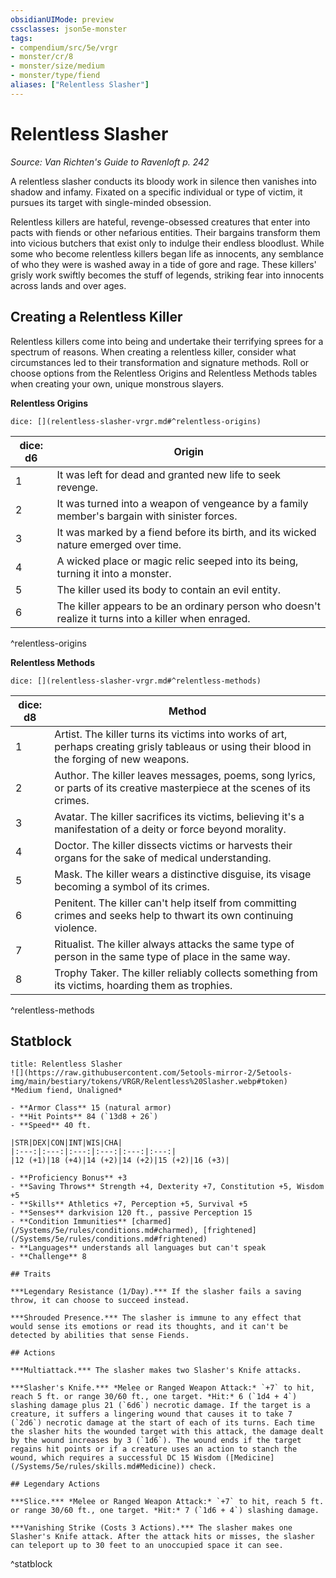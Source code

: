 ```yaml
---
obsidianUIMode: preview
cssclasses: json5e-monster
tags:
- compendium/src/5e/vrgr
- monster/cr/8
- monster/size/medium
- monster/type/fiend
aliases: ["Relentless Slasher"]
---
```

# Relentless Slasher
*Source: Van Richten's Guide to Ravenloft p. 242*  

A relentless slasher conducts its bloody work in silence then vanishes into shadow and infamy. Fixated on a specific individual or type of victim, it pursues its target with single-minded obsession.

Relentless killers are hateful, revenge-obsessed creatures that enter into pacts with fiends or other nefarious entities. Their bargains transform them into vicious butchers that exist only to indulge their endless bloodlust. While some who become relentless killers began life as innocents, any semblance of who they were is washed away in a tide of gore and rage. These killers' grisly work swiftly becomes the stuff of legends, striking fear into innocents across lands and over ages.

## Creating a Relentless Killer

Relentless killers come into being and undertake their terrifying sprees for a spectrum of reasons. When creating a relentless killer, consider what circumstances led to their transformation and signature methods. Roll or choose options from the Relentless Origins and Relentless Methods tables when creating your own, unique monstrous slayers.

**Relentless Origins**

`dice: [](relentless-slasher-vrgr.md#^relentless-origins)`

| dice: d6 | Origin |
|----------|--------|
| 1 | It was left for dead and granted new life to seek revenge. |
| 2 | It was turned into a weapon of vengeance by a family member's bargain with sinister forces. |
| 3 | It was marked by a fiend before its birth, and its wicked nature emerged over time. |
| 4 | A wicked place or magic relic seeped into its being, turning it into a monster. |
| 5 | The killer used its body to contain an evil entity. |
| 6 | The killer appears to be an ordinary person who doesn't realize it turns into a killer when enraged. |
^relentless-origins

**Relentless Methods**

`dice: [](relentless-slasher-vrgr.md#^relentless-methods)`

| dice: d8 | Method |
|----------|--------|
| 1 | Artist. The killer turns its victims into works of art, perhaps creating grisly tableaus or using their blood in the forging of new weapons. |
| 2 | Author. The killer leaves messages, poems, song lyrics, or parts of its creative masterpiece at the scenes of its crimes. |
| 3 | Avatar. The killer sacrifices its victims, believing it's a manifestation of a deity or force beyond morality. |
| 4 | Doctor. The killer dissects victims or harvests their organs for the sake of medical understanding. |
| 5 | Mask. The killer wears a distinctive disguise, its visage becoming a symbol of its crimes. |
| 6 | Penitent. The killer can't help itself from committing crimes and seeks help to thwart its own continuing violence. |
| 7 | Ritualist. The killer always attacks the same type of person in the same type of place in the same way. |
| 8 | Trophy Taker. The killer reliably collects something from its victims, hoarding them as trophies. |
^relentless-methods

## Statblock

```ad-statblock
title: Relentless Slasher
![](https://raw.githubusercontent.com/5etools-mirror-2/5etools-img/main/bestiary/tokens/VRGR/Relentless%20Slasher.webp#token)
*Medium fiend, Unaligned*

- **Armor Class** 15 (natural armor)
- **Hit Points** 84 (`13d8 + 26`)
- **Speed** 40 ft.

|STR|DEX|CON|INT|WIS|CHA|
|:---:|:---:|:---:|:---:|:---:|:---:|
|12 (+1)|18 (+4)|14 (+2)|14 (+2)|15 (+2)|16 (+3)|

- **Proficiency Bonus** +3
- **Saving Throws** Strength +4, Dexterity +7, Constitution +5, Wisdom +5
- **Skills** Athletics +7, Perception +5, Survival +5
- **Senses** darkvision 120 ft., passive Perception 15
- **Condition Immunities** [charmed](/Systems/5e/rules/conditions.md#charmed), [frightened](/Systems/5e/rules/conditions.md#frightened)
- **Languages** understands all languages but can't speak
- **Challenge** 8

## Traits

***Legendary Resistance (1/Day).*** If the slasher fails a saving throw, it can choose to succeed instead.

***Shrouded Presence.*** The slasher is immune to any effect that would sense its emotions or read its thoughts, and it can't be detected by abilities that sense Fiends.

## Actions

***Multiattack.*** The slasher makes two Slasher's Knife attacks.

***Slasher's Knife.*** *Melee or Ranged Weapon Attack:* `+7` to hit, reach 5 ft. or range 30/60 ft., one target. *Hit:* 6 (`1d4 + 4`) slashing damage plus 21 (`6d6`) necrotic damage. If the target is a creature, it suffers a lingering wound that causes it to take 7 (`2d6`) necrotic damage at the start of each of its turns. Each time the slasher hits the wounded target with this attack, the damage dealt by the wound increases by 3 (`1d6`). The wound ends if the target regains hit points or if a creature uses an action to stanch the wound, which requires a successful DC 15 Wisdom ([Medicine](/Systems/5e/rules/skills.md#Medicine)) check.

## Legendary Actions

***Slice.*** *Melee or Ranged Weapon Attack:* `+7` to hit, reach 5 ft. or range 30/60 ft., one target. *Hit:* 7 (`1d6 + 4`) slashing damage.

***Vanishing Strike (Costs 3 Actions).*** The slasher makes one Slasher's Knife attack. After the attack hits or misses, the slasher can teleport up to 30 feet to an unoccupied space it can see.
```
^statblock